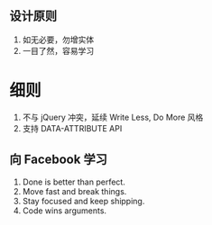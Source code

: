 
设计原则
----

1. 如无必要，勿增实体
1. 一目了然，容易学习


细则
===

1. 不与 jQuery 冲突，延续 Write Less, Do More 风格
1. 支持 DATA-ATTRIBUTE API


向 Facebook 学习
----

1. Done is better than perfect.
1. Move fast and break things.
1. Stay focused and keep shipping.
1. Code wins arguments.

